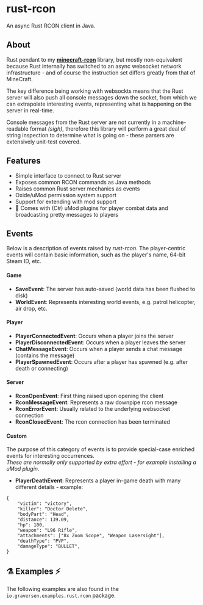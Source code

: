 # rust-rcon
An async Rust RCON client in Java.

## About
Rust pendant to my **[minecraft-rcon](https://github.com/MrGraversen/minecraft-rcon)** library, but mostly non-equivalent because Rust internally has switched to an async websocket network infrastructure - and of course the instruction set differs greatly from that of MineCraft.

The key difference being working with websockts means that the Rust server will also push all console messages down the socket, from which we can extrapolate interesting events, representing what is happening on the server in real-time.

Console messages from the Rust server are not currently in a machine-readable format *(sigh)*, therefore this library will perform a great deal of string inspection to determine what is going on - these parsers are extensively unit-test covered.

## Features

* Simple interface to connect to Rust server
* Exposes common RCON commands as Java methods
* Raises common Rust server mechanics as events
* Oxide/uMod permission system support
* Support for extending with mod support
* :construction: Comes with (C#) uMod plugins for player combat data and broadcasting pretty messages to players 

## Events
Below is a description of events raised by *rust-rcon*. The player-centric events will contain basic information, such as the player's name, 64-bit Steam ID, etc.

#### Game
* **SaveEvent**: The server has auto-saved (world data has been flushed to disk)
* **WorldEvent**: Represents interesting world events, e.g. patrol helicopter, air drop, etc.

#### Player
* **PlayerConnectedEvent**: Occurs when a player joins the server
* **PlayerDisconnectedEvent**: Occurs when a player leaves the server
* **ChatMessageEvent**: Occurs when a player sends a chat message (contains the message)
* **PlayerSpawnedEvent**: Occurs after a player has spawned (e.g. after death or connecting)

#### Server
* **RconOpenEvent**: First thing raised upon opening the client
* **RconMessageEvent**: Represents a raw downpipe rcon message
* **RconErrorEvent**: Usually related to the underlying websocket connection
* **RconClosedEvent**: The rcon connection has been terminated

#### Custom
The purpose of this category of events is to provide special-case enriched events for interesting occurrences.  
*These are normally only supported by extra effort - for example installing a uMod plugin.*
* **PlayerDeathEvent**: Represents a player in-game death with many different details - example:
```
{
	"victim": "victory",
	"killer": "Doctor Delete",
	"bodyPart": "Head",
	"distance": 139.09,
	"hp": 100,
	"weapon": "L96 Rifle",
	"attachments": ["8x Zoom Scope", "Weapon Lasersight"],
	"deathType": "PVP",
	"damageType": "BULLET",
}
```

## :alembic: Examples :zap:
The following examples are also found in the `io.graversen.examples.rust.rcon` package.
